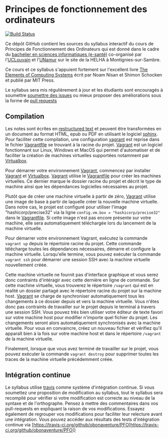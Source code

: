 # Principes de fonctionnement des ordinateurs

[![Build Status](https://travis-ci.org/obonaventure/PFO.svg?branch=master)](https://travis-ci.org/obonaventure/PFO.svg)

Ce dépôt GitHub contient les sources du syllabus interactif du cours de Principes de Fonctionnement des Ordinateurs qui est donné dans le cadre du [bachelier en sciences informatiques (e-santé)](https://uclouvain.be/bac-e-sante) co-organisé par l'[UCLouvain](https://uclouvain.be) et l'[UNamur](https://unamur.be) sur le site de la HELHA à Montignies-sur-Sambre.

Ce cours et ce syllabus s'appuient fortement sur l'excellent livre [The Elements of Computing Systems](https://www.nand2tetris.org) écrit par Noam Nisan et Shimon Schocken et publié par MIT Press.


Le syllabus sera mis régulièrement à jour et les étudiants sont encouragés à soumettre [soumettre des issues](https://github.com/obonaventure/PFO/issues) ou mieux proposer des améliorations sous la forme de [pull requests](https://github.com/obonaventure/PFO/pulls)



Compilation
-----------

Les notes sont écrites en [restructured text](http://docutils.sourceforge.net/rst.html) et peuvent être transformées en un document au format HTML, epub ou PDF en utilisant le logiciel [sphinx](https://sphinx-doc.org). Pour faciliter cette compilation, une configuration [vagrant](https://www.vagrantup.com) est reprise dans le fichier [Vagrantfile](https://github.com/obonaventure/SystemesInformatiques/tree/master/Vagrantfile) se trouvant à la racine du projet.  [Vagrant](https://www.vagrantup.com) est un logiciel fonctionnant sur Linux, Windows et MacOS qui permet d'automatiser et de faciliter la création de machines virtuelles supportées notamment par [Virtualbox](https://www.virtualbox.org).

Pour démarrer votre environnement [Vagrant](https://www.vagrantup.com), commencez par installer [Vagrant](https://www.vagrantup.com) et [Virtualbox](https://www.virtualbox.org). [Vagrant](https://www.vagrantup.com) utilise le [Vagrantfile](https://github.com/obonaventure/PFO/Vagrantfile) pour créer les machines virtuelles. Ce dernier marque le dossier racine du projet et décrit le type de machine ainsi que les dépendances logicielles nécessaires au projet.

Plutôt que de créer une machine virtuelle à partir de zéro, [Vagrant](https://www.vagrantup.com) utilise une image de base à partir de laquelle créer la nouvelle machine virtuelle. Dans notre cas, le projet est configuré pour utiliser l'image "hashicorp/precise32" via la ligne `config.vm.box = "hashicorp/precise32"` dans le [Vagrantfile](https://github.com/obonaventure/SystemesInformatiques/tree/master/Vagrantfile). Si cette image n'est pas encore présente sur votre machine, elle sera automatiquement téléchargée lors du lancement de la machine virtuelle.

Pour démarrer votre environnement Vagrant, exécutez la commande `vagrant up` depuis le répertoire racine du projet. Cette commande télécharge toutes les dépendances nécessaires, démarre et configure la machine virtuelle. Lorsqu'elle termine, vous pouvez exécuter la commande `vagrant ssh` pour démarrer une session SSH avec la machine virtuelle nouvellement créée.

Cette machine virtuelle ne fournit pas d'interface graphique et vous serez donc contraints d'intéragir avec cette dernière en ligne de commande. Sur cette machine virtuelle, vous trouverez le répertoire `/vagrant` qui est en réalité un dossier partagé avec le répertoire racine du projet sur la machine host. [Vagrant](https://www.vagrantup.com) se charge de synchroniser automatiquement tous les changements à ce dossier depuis et vers la machine virtuelle. Vous n'êtes donc pas contraints de travailler sur le projet depuis le terminal à travers une session SSH. Vous pouvez très bien utiliser votre éditeur de texte favori sur votre machine host pour modifier n'importe quel fichier du projet. Les changements seront alors automatiquement synchronisés avec la machine virtuelle. Pour vous en convaincre, créez un nouveau fichier et vérifiez qu'il apparaît bien à la fois sur votre machine host et dans le répertoire `/vagrant` de la machine virtuelle.

Finalement, lorsque que vous avez terminé de travailler sur le projet, vous pouvez exécuter la commande `vagrant destroy` pour supprimer toutes les traces de la machine virtuelle précédemment créée.

Intégration continue
--------------------

Le syllabus utilise [travis](https://travis-ci.com/) comme système d'intégration continue. Si vous soumettez une proposition de modification au syllabus, tout le syllabus sera recompilé pour vérifier si votre modification est correcte au niveau de la syntaxe et de l'orthographe. Pensez à mettre des commentaires dans vos pull-requests en expliquant la raison de vos modifications. Essayez également de regrouper vos modifications pour faciliter leur relecture avant une intégration. Vous pouvez accéder aux résultats des tests d'intégration continue via [https://travis-ci.org/github/obonaventure/PFO]https://travis-ci.org/github/obonaventure/PFO()
